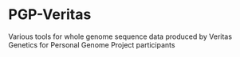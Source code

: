 # PGP-Veritas
Various tools for whole genome sequence data produced by Veritas Genetics for Personal Genome Project participants
